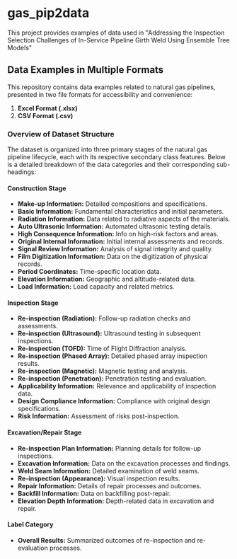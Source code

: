 # gas_pip2data
This project provides examples of data used in
"Addressing the Inspection Selection Challenges of In-Service Pipeline Girth Weld Using Ensemble Tree Models"

## Data Examples in Multiple Formats

This repository contains data examples related to natural gas pipelines, presented in two file formats for accessibility and convenience:

1. **Excel Format (.xlsx)**
2. **CSV Format (.csv)**

### Overview of Dataset Structure

The dataset is organized into three primary stages of the natural gas pipeline lifecycle, each with its respective secondary class features. Below is a detailed breakdown of the data categories and their corresponding sub-headings:

#### Construction Stage
- **Make-up Information:** Detailed compositions and specifications.
- **Basic Information:** Fundamental characteristics and initial parameters.
- **Radiation Information:** Data related to radiative aspects of the materials.
- **Auto Ultrasonic Information:** Automated ultrasonic testing details.
- **High Consequence Information:** Info on high-risk factors and areas.
- **Original Internal Information:** Initial internal assessments and records.
- **Signal Review Information:** Analysis of signal integrity and quality.
- **Film Digitization Information:** Data on the digitization of physical records.
- **Period Coordinates:** Time-specific location data.
- **Elevation Information:** Geographic and altitude-related data.
- **Load Information:** Load capacity and related metrics.

#### Inspection Stage
- **Re-inspection (Radiation):** Follow-up radiation checks and assessments.
- **Re-inspection (Ultrasound):** Ultrasound testing in subsequent inspections.
- **Re-inspection (TOFD):** Time of Flight Diffraction analysis.
- **Re-inspection (Phased Array):** Detailed phased array inspection results.
- **Re-inspection (Magnetic):** Magnetic testing and analysis.
- **Re-inspection (Penetration):** Penetration testing and evaluation.
- **Applicability Information:** Relevance and applicability of inspection data.
- **Design Compliance Information:** Compliance with original design specifications.
- **Risk Information:** Assessment of risks post-inspection.

#### Excavation/Repair Stage
- **Re-inspection Plan Information:** Planning details for follow-up inspections.
- **Excavation Information:** Data on the excavation processes and findings.
- **Weld Seam Information:** Detailed examination of weld seams.
- **Re-inspection (Appearance):** Visual inspection results.
- **Repair Information:** Details of repair processes and outcomes.
- **Backfill Information:** Data on backfilling post-repair.
- **Elevation Depth Information:** Depth-related data in excavation and repair.

#### Label Category
- **Overall Results:** Summarized outcomes of re-inspection and re-evaluation processes.
